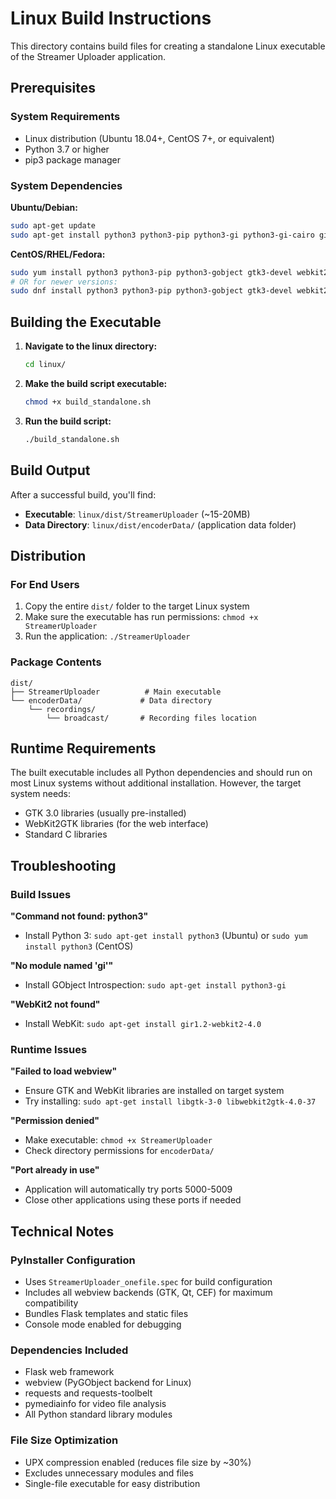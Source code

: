 # Linux Build Instructions

This directory contains build files for creating a standalone Linux executable of the Streamer Uploader application.

## Prerequisites

### System Requirements
- Linux distribution (Ubuntu 18.04+, CentOS 7+, or equivalent)
- Python 3.7 or higher
- pip3 package manager

### System Dependencies

**Ubuntu/Debian:**
```bash
sudo apt-get update
sudo apt-get install python3 python3-pip python3-gi python3-gi-cairo gir1.2-gtk-3.0 gir1.2-webkit2-4.0
```

**CentOS/RHEL/Fedora:**
```bash
sudo yum install python3 python3-pip python3-gobject gtk3-devel webkit2gtk3-devel
# OR for newer versions:
sudo dnf install python3 python3-pip python3-gobject gtk3-devel webkit2gtk3-devel
```

## Building the Executable

1. **Navigate to the linux directory:**
   ```bash
   cd linux/
   ```

2. **Make the build script executable:**
   ```bash
   chmod +x build_standalone.sh
   ```

3. **Run the build script:**
   ```bash
   ./build_standalone.sh
   ```

## Build Output

After a successful build, you'll find:

- **Executable**: `linux/dist/StreamerUploader` (~15-20MB)
- **Data Directory**: `linux/dist/encoderData/` (application data folder)

## Distribution

### For End Users
1. Copy the entire `dist/` folder to the target Linux system
2. Make sure the executable has run permissions: `chmod +x StreamerUploader`
3. Run the application: `./StreamerUploader`

### Package Contents
```
dist/
├── StreamerUploader          # Main executable
└── encoderData/             # Data directory
    └── recordings/
        └── broadcast/       # Recording files location
```

## Runtime Requirements

The built executable includes all Python dependencies and should run on most Linux systems without additional installation. However, the target system needs:

- GTK 3.0 libraries (usually pre-installed)
- WebKit2GTK libraries (for the web interface)
- Standard C libraries

## Troubleshooting

### Build Issues

**"Command not found: python3"**
- Install Python 3: `sudo apt-get install python3` (Ubuntu) or `sudo yum install python3` (CentOS)

**"No module named 'gi'"**
- Install GObject Introspection: `sudo apt-get install python3-gi`

**"WebKit2 not found"**
- Install WebKit: `sudo apt-get install gir1.2-webkit2-4.0`

### Runtime Issues

**"Failed to load webview"**
- Ensure GTK and WebKit libraries are installed on target system
- Try installing: `sudo apt-get install libgtk-3-0 libwebkit2gtk-4.0-37`

**"Permission denied"**
- Make executable: `chmod +x StreamerUploader`
- Check directory permissions for `encoderData/`

**"Port already in use"**
- Application will automatically try ports 5000-5009
- Close other applications using these ports if needed

## Technical Notes

### PyInstaller Configuration
- Uses `StreamerUploader_onefile.spec` for build configuration
- Includes all webview backends (GTK, Qt, CEF) for maximum compatibility
- Bundles Flask templates and static files
- Console mode enabled for debugging

### Dependencies Included
- Flask web framework
- webview (PyGObject backend for Linux)
- requests and requests-toolbelt
- pymediainfo for video file analysis
- All Python standard library modules

### File Size Optimization
- UPX compression enabled (reduces file size by ~30%)
- Excludes unnecessary modules and files
- Single-file executable for easy distribution
